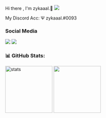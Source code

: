 Hi there , I'm zykaaal.👋 <img src="https://komarev.com/ghpvc/?username=zykaaal&color=00ff54"/>

<p align="left"></p>
My Discord Acc: Ψ zykaaal.#0093


<h3>Social Media</h3>
<p align="left">
  <a href="https://discord.com/users/851886800107995188" target"blank_"><img src="https://img.shields.io/badge/discord%20-7289DA.svg?&style=for-the-badge&logo=discord&logoColor=white"></a>
  <a href="https://github.com/zykaaal" target"blank_"><img src="https://img.shields.io/badge/GitHub%20-191717.svg?&style=for-the-badge&logo=github&logoColor=white"></a>
</p>




<h3 align="left">📊 GitHub Stats:</h3>
<p align="left">
   <img src="https://github-readme-stats.vercel.app/api?username=zykaaal&count_private=true&show_icons=true&theme=dark&hide_border=true" width="%100" height="150px" alt="stats" />
   <img src="https://github-readme-stats.vercel.app/api/top-langs/?username=zykaaal&layout=compact&show_icons=true&theme=dark&hide_border=true"width="%100" height="150px" />
</p>

